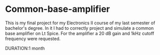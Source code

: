 # Common-base-amplifier
This is my final project for my Electronics II course of my last semester of bachelor's degree. In it I had to correctly project and simulate a common base amplifier on Lt Spice. For the amplifier a 20 dB gain and 1kHz cutoff frequency were requested.

DURATION:1 month
